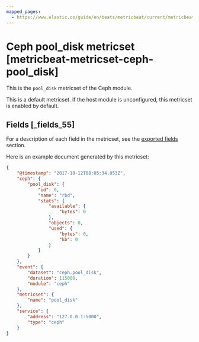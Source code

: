 ```yaml
---
mapped_pages:
  - https://www.elastic.co/guide/en/beats/metricbeat/current/metricbeat-metricset-ceph-pool_disk.html
---
```


# Ceph pool_disk metricset [metricbeat-metricset-ceph-pool_disk]

This is the `pool_disk` metricset of the Ceph module.

This is a default metricset. If the host module is unconfigured, this metricset is enabled by default.

## Fields [_fields_55]

For a description of each field in the metricset, see the [exported fields](/reference/metricbeat/exported-fields-ceph.md) section.

Here is an example document generated by this metricset:

```json
{
    "@timestamp": "2017-10-12T08:05:34.853Z",
    "ceph": {
        "pool_disk": {
            "id": 0,
            "name": "rbd",
            "stats": {
                "available": {
                    "bytes": 0
                },
                "objects": 0,
                "used": {
                    "bytes": 0,
                    "kb": 0
                }
            }
        }
    },
    "event": {
        "dataset": "ceph.pool_disk",
        "duration": 115000,
        "module": "ceph"
    },
    "metricset": {
        "name": "pool_disk"
    },
    "service": {
        "address": "127.0.0.1:5000",
        "type": "ceph"
    }
}
```


